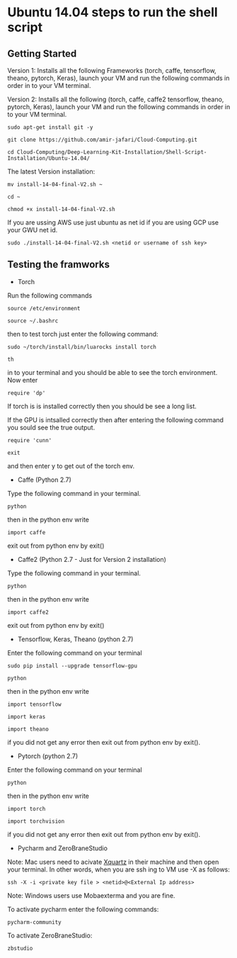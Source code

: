 # Ubuntu 14.04 steps to run the shell script

## Getting Started 

Version 1: Installs all the following Frameworks (torch, caffe, tensorflow, theano, pytorch, Keras), launch your VM  and run the following commands in order in to your VM terminal.

Version 2: Installs all the following (torch, caffe, caffe2 tensorflow, theano, pytorch, Keras), launch your VM  and run the following commands in order in to your VM terminal.
```
sudo apt-get install git -y
```
```
git clone https://github.com/amir-jafari/Cloud-Computing.git
```
```
cd Cloud-Computing/Deep-Learning-Kit-Installation/Shell-Script-Installation/Ubuntu-14.04/

```
The latest Version  installation:
```
mv install-14-04-final-V2.sh ~
```
```
cd ~
```
```
chmod +x install-14-04-final-V2.sh
```

If you are ussing AWS use just ubuntu as net id if you are using GCP use your GWU net id.

```
sudo ./install-14-04-final-V2.sh <netid or username of ssh key>
```

## Testing the framworks

* Torch

Run the following commands

```
source /etc/environment
```
```
source ~/.bashrc
```
then to test torch just enter the following command:

```
sudo ~/torch/install/bin/luarocks install torch 
```

```
th

```
in to your terminal and you should be able to see the torch environment. Now enter 

```
require 'dp'

```
If torch is is installed correctly then you should be see a long list.

If the GPU is intsalled correctly then after entering the following command you sould see the true output.

```
require 'cunn'

```

```
exit
```
and then enter y to get out of the torch env.

* Caffe (Python 2.7)

Type the following command in your terminal.

```
python
```
then in the python env write
```
import caffe
```
exit out from python env by exit()

* Caffe2 (Python 2.7 - Just for Version 2 installation)

Type the following command in your terminal.

```
python
```
then in the python env write
```
import caffe2
```
exit out from python env by exit()

* Tensorflow, Keras, Theano (python 2.7)

Enter the following command on your terminal
```
sudo pip install --upgrade tensorflow-gpu
```
```
python
```
then in the python env write
```
import tensorflow
```
```
import keras
```
```
import theano
```
if you did not get any error then exit out from python env by exit().


* Pytorch (python 2.7)

Enter the following command on your terminal
```
python
```
then in the python env write
```
import torch
```
```
import torchvision
```
if you did not get any error then exit out from python env by exit().

* Pycharm and ZeroBraneStudio

Note: Mac users need to acivate [Xquartz](https://www.xquartz.org/) in their machine and then open your terminal. In other words, when you are ssh ing to VM use -X as follows:

```
ssh -X -i <private key file > <netid>@<External Ip address>
``` 

Note: Windows users use Mobaexterma and you are fine.

To activate pycharm enter the following commands:

```
pycharm-community
```

To activate ZeroBraneStudio:

```
zbstudio
```



